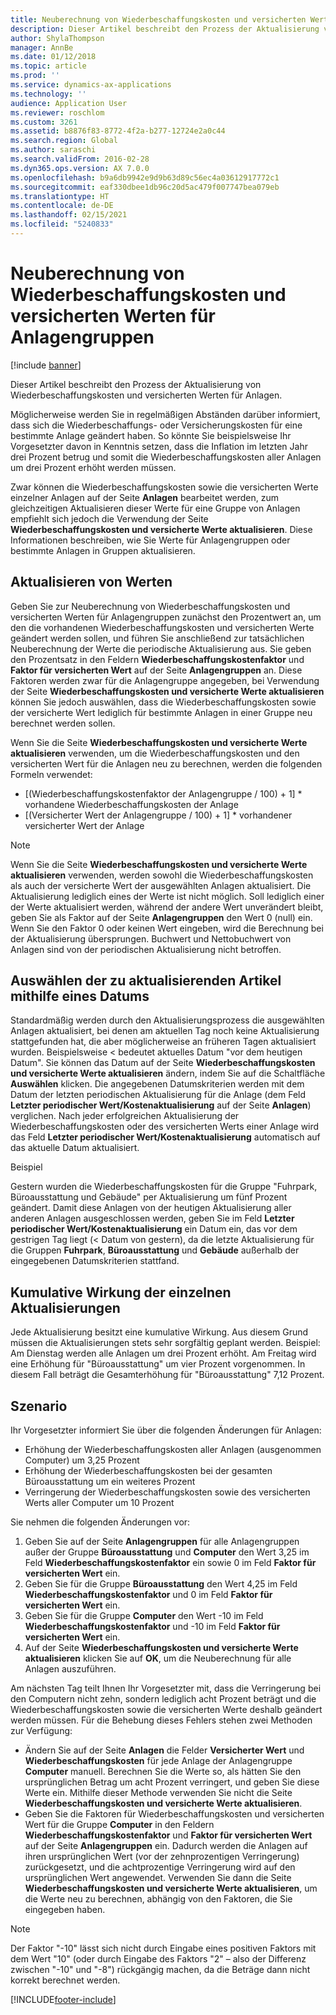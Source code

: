 ```yaml
---
title: Neuberechnung von Wiederbeschaffungskosten und versicherten Werten für Anlagengruppen
description: Dieser Artikel beschreibt den Prozess der Aktualisierung von Wiederbeschaffungskosten und versicherten Werten für Anlagen.
author: ShylaThompson
manager: AnnBe
ms.date: 01/12/2018
ms.topic: article
ms.prod: ''
ms.service: dynamics-ax-applications
ms.technology: ''
audience: Application User
ms.reviewer: roschlom
ms.custom: 3261
ms.assetid: b8876f83-8772-4f2a-b277-12724e2a0c44
ms.search.region: Global
ms.author: saraschi
ms.search.validFrom: 2016-02-28
ms.dyn365.ops.version: AX 7.0.0
ms.openlocfilehash: b9a6db9942e9d9b63d89c56ec4a03612917772c1
ms.sourcegitcommit: eaf330dbee1db96c20d5ac479f007747bea079eb
ms.translationtype: HT
ms.contentlocale: de-DE
ms.lasthandoff: 02/15/2021
ms.locfileid: "5240833"
---
```

# <a name="recalculate-replacement-costs-and-insured-values-for-fixed-asset-groups"></a>Neuberechnung von Wiederbeschaffungskosten und versicherten Werten für Anlagengruppen

[!include [banner](../includes/banner.md)]

Dieser Artikel beschreibt den Prozess der Aktualisierung von Wiederbeschaffungskosten und versicherten Werten für Anlagen.

Möglicherweise werden Sie in regelmäßigen Abständen darüber informiert, dass sich die Wiederbeschaffungs- oder Versicherungskosten für eine bestimmte Anlage geändert haben. So könnte Sie beispielsweise Ihr Vorgesetzter davon in Kenntnis setzen, dass die Inflation im letzten Jahr drei Prozent betrug und somit die Wiederbeschaffungskosten aller Anlagen um drei Prozent erhöht werden müssen. 

Zwar können die Wiederbeschaffungskosten sowie die versicherten Werte einzelner Anlagen auf der Seite **Anlagen** bearbeitet werden, zum gleichzeitigen Aktualisieren dieser Werte für eine Gruppe von Anlagen empfiehlt sich jedoch die Verwendung der Seite **Wiederbeschaffungskosten und versicherte Werte aktualisieren**. Diese Informationen beschreiben, wie Sie Werte für Anlagengruppen oder bestimmte Anlagen in Gruppen aktualisieren.

## <a name="how-values-are-updated"></a>Aktualisieren von Werten
Geben Sie zur Neuberechnung von Wiederbeschaffungskosten und versicherten Werten für Anlagengruppen zunächst den Prozentwert an, um den die vorhandenen Wiederbeschaffungskosten und versicherten Werte geändert werden sollen, und führen Sie anschließend zur tatsächlichen Neuberechnung der Werte die periodische Aktualisierung aus. Sie geben den Prozentsatz in den Feldern **Wiederbeschaffungskostenfaktor** und **Faktor für versicherten Wert** auf der Seite **Anlagengruppen** an. Diese Faktoren werden zwar für die Anlagengruppe angegeben, bei Verwendung der Seite **Wiederbeschaffungskosten und versicherte Werte aktualisieren** können Sie jedoch auswählen, dass die Wiederbeschaffungskosten sowie der versicherte Wert lediglich für bestimmte Anlagen in einer Gruppe neu berechnet werden sollen. 

Wenn Sie die Seite **Wiederbeschaffungskosten und versicherte Werte aktualisieren** verwenden, um die Wiederbeschaffungskosten und den versicherten Wert für die Anlagen neu zu berechnen, werden die folgenden Formeln verwendet:

-   \[(Wiederbeschaffungskostenfaktor der Anlagengruppe / 100) + 1\] \* vorhandene Wiederbeschaffungskosten der Anlage
-   \[(Versicherter Wert der Anlagengruppe / 100) + 1\] \* vorhandener versicherter Wert der Anlage

> [!NOTE] 
> Wenn Sie die Seite **Wiederbeschaffungskosten und versicherte Werte aktualisieren** verwenden, werden sowohl die Wiederbeschaffungskosten als auch der versicherte Wert der ausgewählten Anlagen aktualisiert. Die Aktualisierung lediglich eines der Werte ist nicht möglich. Soll lediglich einer der Werte aktualisiert werden, während der andere Wert unverändert bleibt, geben Sie als Faktor auf der Seite **Anlagengruppen** den Wert 0 (null) ein. Wenn Sie den Faktor 0 oder keinen Wert eingeben, wird die Berechnung bei der Aktualisierung übersprungen. Buchwert und Nettobuchwert von Anlagen sind von der periodischen Aktualisierung nicht betroffen. 

## <a name="how-to-use-a-date-to-select-which-items-to-update"></a>Auswählen der zu aktualisierenden Artikel mithilfe eines Datums
Standardmäßig werden durch den Aktualisierungsprozess die ausgewählten Anlagen aktualisiert, bei denen am aktuellen Tag noch keine Aktualisierung stattgefunden hat, die aber möglicherweise an früheren Tagen aktualisiert wurden. Beispielsweise &lt; bedeutet aktuelles Datum "vor dem heutigen Datum". Sie können das Datum auf der Seite **Wiederbeschaffungskosten und versicherte Werte aktualisieren** ändern, indem Sie auf die Schaltfläche **Auswählen** klicken. Die angegebenen Datumskriterien werden mit dem Datum der letzten periodischen Aktualisierung für die Anlage (dem Feld **Letzter periodischer Wert/Kostenaktualisierung** auf der Seite **Anlagen**) verglichen. Nach jeder erfolgreichen Aktualisierung der Wiederbeschaffungskosten oder des versicherten Werts einer Anlage wird das Feld **Letzter periodischer Wert/Kostenaktualisierung** automatisch auf das aktuelle Datum aktualisiert. 

Beispiel 

Gestern wurden die Wiederbeschaffungskosten für die Gruppe "Fuhrpark, Büroausstattung und Gebäude" per Aktualisierung um fünf Prozent geändert. Damit diese Anlagen von der heutigen Aktualisierung aller anderen Anlagen ausgeschlossen werden, geben Sie im Feld **Letzter periodischer Wert/Kostenaktualisierung** ein Datum ein, das vor dem gestrigen Tag liegt (&lt; Datum von gestern), da die letzte Aktualisierung für die Gruppen **Fuhrpark**, **Büroausstattung** und **Gebäude** außerhalb der eingegebenen Datumskriterien stattfand.

## <a name="cumulative-effect-of-each-update"></a>Kumulative Wirkung der einzelnen Aktualisierungen
Jede Aktualisierung besitzt eine kumulative Wirkung. Aus diesem Grund müssen die Aktualisierungen stets sehr sorgfältig geplant werden. Beispiel: Am Dienstag werden alle Anlagen um drei Prozent erhöht. Am Freitag wird eine Erhöhung für "Büroausstattung" um vier Prozent vorgenommen. In diesem Fall beträgt die Gesamterhöhung für "Büroausstattung" 7,12 Prozent.

## <a name="scenario"></a>Szenario
Ihr Vorgesetzter informiert Sie über die folgenden Änderungen für Anlagen:
-   Erhöhung der Wiederbeschaffungskosten aller Anlagen (ausgenommen Computer) um 3,25 Prozent
-   Erhöhung der Wiederbeschaffungskosten bei der gesamten Büroausstattung um ein weiteres Prozent
-   Verringerung der Wiederbeschaffungskosten sowie des versicherten Werts aller Computer um 10 Prozent

Sie nehmen die folgenden Änderungen vor:
1.  Geben Sie auf der Seite **Anlagengruppen** für alle Anlagengruppen außer der Gruppe **Büroausstattung** und **Computer** den Wert 3,25 im Feld **Wiederbeschaffungskostenfaktor** ein sowie 0 im Feld **Faktor für versicherten Wert** ein.
2.  Geben Sie für die Gruppe **Büroausstattung** den Wert 4,25 im Feld **Wiederbeschaffungskostenfaktor** und 0 im Feld **Faktor für versicherten Wert** ein.
3.  Geben Sie für die Gruppe **Computer** den Wert -10 im Feld **Wiederbeschaffungskostenfaktor** und -10 im Feld **Faktor für versicherten Wert** ein.
4.  Auf der Seite **Wiederbeschaffungskosten und versicherte Werte aktualisieren** klicken Sie auf **OK**, um die Neuberechnung für alle Anlagen auszuführen.

Am nächsten Tag teilt Ihnen Ihr Vorgesetzter mit, dass die Verringerung bei den Computern nicht zehn, sondern lediglich acht Prozent beträgt und die Wiederbeschaffungskosten sowie die versicherten Werte deshalb geändert werden müssen. Für die Behebung dieses Fehlers stehen zwei Methoden zur Verfügung:
-   Ändern Sie auf der Seite **Anlagen** die Felder **Versicherter Wert** und **Wiederbeschaffungskosten** für jede Anlage der Anlagengruppe **Computer** manuell. Berechnen Sie die Werte so, als hätten Sie den ursprünglichen Betrag um acht Prozent verringert, und geben Sie diese Werte ein. Mithilfe dieser Methode verwenden Sie nicht die Seite **Wiederbeschaffungskosten und versicherte Werte aktualisieren**.
-   Geben Sie die Faktoren für Wiederbeschaffungskosten und versicherten Wert für die Gruppe **Computer** in den Feldern **Wiederbeschaffungskostenfaktor** und **Faktor für versicherten Wert** auf der Seite **Anlagengruppen** ein. Dadurch werden die Anlagen auf ihren ursprünglichen Wert (vor der zehnprozentigen Verringerung) zurückgesetzt, und die achtprozentige Verringerung wird auf den ursprünglichen Wert angewendet. Verwenden Sie dann die Seite **Wiederbeschaffungskosten und versicherte Werte aktualisieren**, um die Werte neu zu berechnen, abhängig von den Faktoren, die Sie eingegeben haben.

> [!NOTE]  
> Der Faktor "-10" lässt sich nicht durch Eingabe eines positiven Faktors mit dem Wert "10" (oder durch Eingabe des Faktors "2" – also der Differenz zwischen "-10" und "-8") rückgängig machen, da die Beträge dann nicht korrekt berechnet werden. 







[!INCLUDE[footer-include](../../includes/footer-banner.md)]